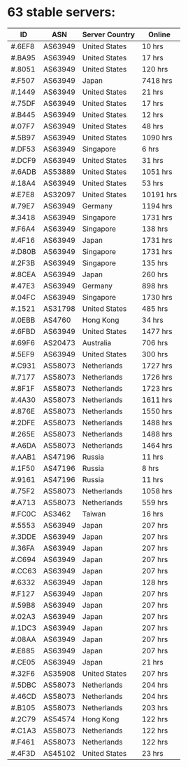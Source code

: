 # 63 stable servers:

| ID | ASN | Server Country | Online |
| ------ | ------ | ------ | ------ |
| #.6EF8 | AS63949 | United States | 10 hrs |
| #.BA95 | AS63949 | United States | 17 hrs |
| #.8051 | AS63949 | United States | 120 hrs |
| #.F507 | AS63949 | Japan | 7418 hrs |
| #.1449 | AS63949 | United States | 21 hrs |
| #.75DF | AS63949 | United States | 17 hrs |
| #.B445 | AS63949 | United States | 12 hrs |
| #.07F7 | AS63949 | United States | 48 hrs |
| #.5B97 | AS63949 | United States | 1090 hrs |
| #.DF53 | AS63949 | Singapore | 6 hrs |
| #.DCF9 | AS63949 | United States | 31 hrs |
| #.6ADB | AS53889 | United States | 1051 hrs |
| #.18A4 | AS63949 | United States | 53 hrs |
| #.E7E8 | AS32097 | United States | 10191 hrs |
| #.79E7 | AS63949 | Germany | 1194 hrs |
| #.3418 | AS63949 | Singapore | 1731 hrs |
| #.F6A4 | AS63949 | Singapore | 138 hrs |
| #.4F16 | AS63949 | Japan | 1731 hrs |
| #.D80B | AS63949 | Singapore | 1731 hrs |
| #.2F3B | AS63949 | Singapore | 135 hrs |
| #.8CEA | AS63949 | Japan | 260 hrs |
| #.47E3 | AS63949 | Germany | 898 hrs |
| #.04FC | AS63949 | Singapore | 1730 hrs |
| #.1521 | AS31798 | United States | 485 hrs |
| #.0EBB | AS4760 | Hong Kong | 34 hrs |
| #.6FBD | AS63949 | United States | 1477 hrs |
| #.69F6 | AS20473 | Australia | 706 hrs |
| #.5EF9 | AS63949 | United States | 300 hrs |
| #.C931 | AS58073 | Netherlands | 1727 hrs |
| #.7177 | AS58073 | Netherlands | 1726 hrs |
| #.8F1F | AS58073 | Netherlands | 1723 hrs |
| #.4A30 | AS58073 | Netherlands | 1611 hrs |
| #.876E | AS58073 | Netherlands | 1550 hrs |
| #.2DFE | AS58073 | Netherlands | 1488 hrs |
| #.265E | AS58073 | Netherlands | 1488 hrs |
| #.A6DA | AS58073 | Netherlands | 1464 hrs |
| #.AAB1 | AS47196 | Russia | 11 hrs |
| #.1F50 | AS47196 | Russia | 8 hrs |
| #.9161 | AS47196 | Russia | 11 hrs |
| #.75F2 | AS58073 | Netherlands | 1058 hrs |
| #.A713 | AS58073 | Netherlands | 559 hrs |
| #.FC0C | AS3462 | Taiwan | 16 hrs |
| #.5553 | AS63949 | Japan | 207 hrs |
| #.3DDE | AS63949 | Japan | 207 hrs |
| #.36FA | AS63949 | Japan | 207 hrs |
| #.C694 | AS63949 | Japan | 207 hrs |
| #.CC63 | AS63949 | Japan | 207 hrs |
| #.6332 | AS63949 | Japan | 128 hrs |
| #.F127 | AS63949 | Japan | 207 hrs |
| #.59B8 | AS63949 | Japan | 207 hrs |
| #.02A3 | AS63949 | Japan | 207 hrs |
| #.1DC3 | AS63949 | Japan | 207 hrs |
| #.08AA | AS63949 | Japan | 207 hrs |
| #.E885 | AS63949 | Japan | 207 hrs |
| #.CE05 | AS63949 | Japan | 21 hrs |
| #.32F6 | AS35908 | United States | 207 hrs |
| #.5DBC | AS58073 | Netherlands | 204 hrs |
| #.46CD | AS58073 | Netherlands | 204 hrs |
| #.B105 | AS58073 | Netherlands | 203 hrs |
| #.2C79 | AS54574 | Hong Kong | 122 hrs |
| #.C1A3 | AS58073 | Netherlands | 122 hrs |
| #.F461 | AS58073 | Netherlands | 122 hrs |
| #.4F3D | AS45102 | United States | 23 hrs |

